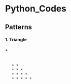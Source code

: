 # Python_Codes
##
## Patterns
#### 1. Triangle
###### * 
       * *
       * * *
       * * * *
       * * * * * 